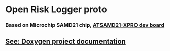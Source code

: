 # Open Risk Logger proto
### Based on Microchip SAMD21 chip, [ATSAMD21-XPRO dev board](https://www.microchip.com/en-us/development-tool/ATSAMD21-XPRO)

## [See: Doxygen project documentation](https://polesskiy-dev.github.io/open-risk-logger-samd21-xpro-proto/files.html)
